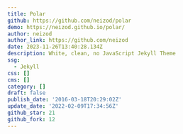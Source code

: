 ```yaml
---
title: Polar
github: https://github.com/neizod/polar
demo: https://neizod.github.io/polar/
author: neizod
author_link: https://github.com/neizod
date: 2023-11-26T13:40:28.134Z
description: White, clean, no JavaScript Jekyll Theme
ssg:
  - Jekyll
css: []
cms: []
category: []
draft: false
publish_date: '2016-03-18T20:29:02Z'
update_date: '2022-02-09T17:34:56Z'
github_star: 21
github_fork: 12
---
```

